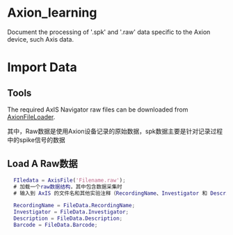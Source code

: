 # Axion_learning
Document the processing of '.spk' and '.raw' data specific to the Axion device, such Axis data.

# Import Data

## Tools
The required AxIS Navigator raw files can be downloaded from [AxionFileLoader](https://github.com/axionbio/AxionFileLoader).

其中，Raw数据是使用Axion设备记录的原始数据，spk数据主要是针对记录过程中的spike信号的数据

## Load A Raw数据

```matlab
  FIledata = AxisFile('Filename.raw');
  # 加载一个raw数据结构，其中包含数据采集时
  # 输入到 AxIS 的文件名和其他实验注释（RecordingName、Investigator 和 Description）、板条形码、板图以及与文件关联的任何标签事件

  RecordingName = FileData.RecordingName;
  Investigator = FileData.Investigator;
  Description = FileData.Description;
  Barcode = FileData.Barcode;

```

